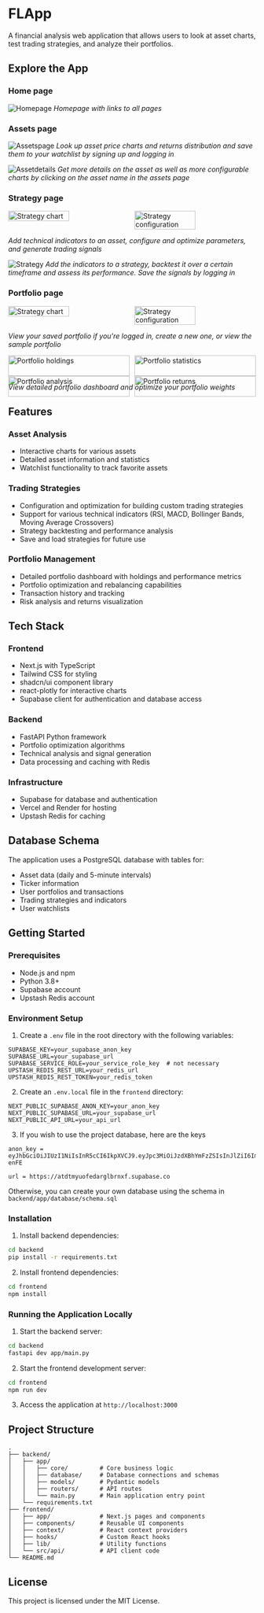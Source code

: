 # FLApp

A financial analysis web application that allows users to look at asset charts, test trading strategies, and analyze their portfolios.

## Explore the App

### Home page
![Homepage](/assets/homepage.png)
*Homepage with links to all pages*

### Assets page
![Assetspage](/assets/assetpage.png)
*Look up asset price charts and returns distribution and save them to your watchlist by signing up and logging in*

![Assetdetails](/assets/assetdetails.png)
*Get more details on the asset as well as more configurable charts by clicking on the asset name in the assets page*

### Strategy page
<div style="display: flex; gap: 10px;">
    <img src="assets/strategychart.png" width="50%" alt="Strategy chart" />
    <img src="assets/strategyconfigure.png" width="50%" alt="Strategy configuration" />
</div>

*Add technical indicators to an asset, configure and optimize parameters, and generate trading signals*

![Strategy](/assets/strategystrategy.png)
*Add the indicators to a strategy, backtest it over a certain timeframe and assess its performance. Save the signals by logging in*

### Portfolio page
<div style="display: flex; gap: 10px;">
    <img src="assets/portoliopage.png" width="50%" alt="Strategy chart" />
    <img src="assets/portfoliocreate.png" width="50%" alt="Strategy configuration" />
</div>

*View your saved portfolio if you're logged in, create a new one, or view the sample portfolio*

<div style="display: grid; grid-template-columns: repeat(2, 1fr); gap: 10px;">
    <div>
        <img src="assets/portfolioholdings.png" width="100%" alt="Portfolio holdings" />
        <img src="assets/portfolioreturns.png" width="100%" alt="Portfolio analysis" />
    </div>
    <div>
        <img src="assets/portfoliorisk.png" width="100%" alt="Portfolio statistics" />
        <img src="assets/portfoliooptimize.png" width="100%" alt="Portfolio returns" />
    </div>
</div>

*View detailed portfolio dashboard and optimize your portfolio weights*


## Features

### Asset Analysis
- Interactive charts for various assets
- Detailed asset information and statistics
- Watchlist functionality to track favorite assets

### Trading Strategies
- Configuration and optimization for building custom trading strategies
- Support for various technical indicators (RSI, MACD, Bollinger Bands, Moving Average Crossovers)
- Strategy backtesting and performance analysis
- Save and load strategies for future use

### Portfolio Management
- Detailed portfolio dashboard with holdings and performance metrics
- Portfolio optimization and rebalancing capabilities
- Transaction history and tracking
- Risk analysis and returns visualization

## Tech Stack

### Frontend
- Next.js with TypeScript
- Tailwind CSS for styling
- shadcn/ui component library
- react-plotly for interactive charts
- Supabase client for authentication and database access

### Backend
- FastAPI Python framework
- Portfolio optimization algorithms
- Technical analysis and signal generation
- Data processing and caching with Redis

### Infrastructure
- Supabase for database and authentication
- Vercel and Render for hosting
- Upstash Redis for caching

## Database Schema

The application uses a PostgreSQL database with tables for:
- Asset data (daily and 5-minute intervals)
- Ticker information
- User portfolios and transactions
- Trading strategies and indicators
- User watchlists

## Getting Started

### Prerequisites
- Node.js and npm
- Python 3.8+
- Supabase account
- Upstash Redis account

### Environment Setup

1. Create a `.env` file in the root directory with the following variables:
```
SUPABASE_KEY=your_supabase_anon_key
SUPABASE_URL=your_supabase_url
SUPABASE_SERVICE_ROLE=your_service_role_key  # not necessary
UPSTASH_REDIS_REST_URL=your_redis_url
UPSTASH_REDIS_REST_TOKEN=your_redis_token
```

2. Create an `.env.local` file in the `frontend` directory:
```
NEXT_PUBLIC_SUPABASE_ANON_KEY=your_anon_key
NEXT_PUBLIC_SUPABASE_URL=your_supabase_url
NEXT_PUBLIC_API_URL=your_api_url
```

3. If you wish to use the project database, here are the keys
```
anon_key = eyJhbGciOiJIUzI1NiIsInR5cCI6IkpXVCJ9.eyJpc3MiOiJzdXBhYmFzZSIsInJlZiI6ImF0ZHRteXVvZmVkYXJnbGJybnhmIiwicm9sZSI6ImFub24iLCJpYXQiOjE3NDA5MTY3MjMsImV4cCI6MjA1NjQ5MjcyM30.P7KYRlTjzZLh86LIdUj80Jn5wG2d08IEdZgS8T-enFE

url = https://atdtmyuofedarglbrnxf.supabase.co
```

Otherwise, you can create your own database using the schema in `backend/app/database/schema.sql`

### Installation

1. Install backend dependencies:
```bash
cd backend
pip install -r requirements.txt
```

2. Install frontend dependencies:
```bash
cd frontend
npm install
```

### Running the Application Locally

1. Start the backend server:
```bash
cd backend
fastapi dev app/main.py
```

2. Start the frontend development server:
```bash
cd frontend
npm run dev
```

3. Access the application at `http://localhost:3000`

## Project Structure

```
.
├── backend/
│   ├── app/
│   │   ├── core/         # Core business logic
│   │   ├── database/     # Database connections and schemas
│   │   ├── models/       # Pydantic models
│   │   ├── routers/      # API routes
│   │   └── main.py       # Main application entry point
│   └── requirements.txt
├── frontend/
│   ├── app/              # Next.js pages and components
│   ├── components/       # Reusable UI components
│   ├── context/          # React context providers
│   ├── hooks/            # Custom React hooks
│   ├── lib/              # Utility functions
│   └── src/api/          # API client code
└── README.md
```

## License

This project is licensed under the MIT License.